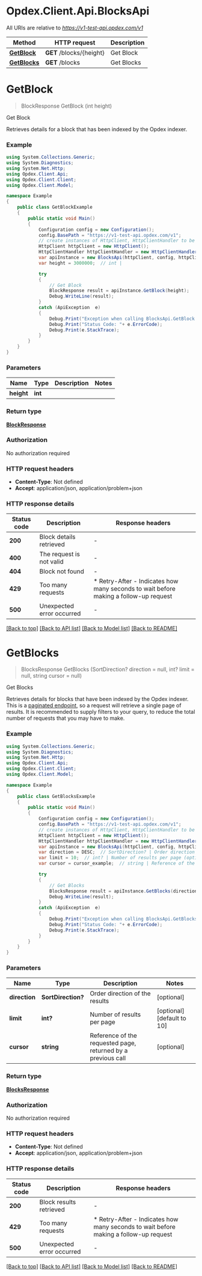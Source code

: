 # Opdex.Client.Api.BlocksApi

All URIs are relative to *https://v1-test-api.opdex.com/v1*

Method | HTTP request | Description
------------- | ------------- | -------------
[**GetBlock**](BlocksApi.md#getblock) | **GET** /blocks/{height} | Get Block
[**GetBlocks**](BlocksApi.md#getblocks) | **GET** /blocks | Get Blocks


<a name="getblock"></a>
# **GetBlock**
> BlockResponse GetBlock (int height)

Get Block

Retrieves details for a block that has been indexed by the Opdex indexer.

### Example
```csharp
using System.Collections.Generic;
using System.Diagnostics;
using System.Net.Http;
using Opdex.Client.Api;
using Opdex.Client.Client;
using Opdex.Client.Model;

namespace Example
{
    public class GetBlockExample
    {
        public static void Main()
        {
            Configuration config = new Configuration();
            config.BasePath = "https://v1-test-api.opdex.com/v1";
            // create instances of HttpClient, HttpClientHandler to be reused later with different Api classes
            HttpClient httpClient = new HttpClient();
            HttpClientHandler httpClientHandler = new HttpClientHandler();
            var apiInstance = new BlocksApi(httpClient, config, httpClientHandler);
            var height = 3000000;  // int | 

            try
            {
                // Get Block
                BlockResponse result = apiInstance.GetBlock(height);
                Debug.WriteLine(result);
            }
            catch (ApiException  e)
            {
                Debug.Print("Exception when calling BlocksApi.GetBlock: " + e.Message );
                Debug.Print("Status Code: "+ e.ErrorCode);
                Debug.Print(e.StackTrace);
            }
        }
    }
}
```

### Parameters

Name | Type | Description  | Notes
------------- | ------------- | ------------- | -------------
 **height** | **int**|  | 

### Return type

[**BlockResponse**](BlockResponse.md)

### Authorization

No authorization required

### HTTP request headers

 - **Content-Type**: Not defined
 - **Accept**: application/json, application/problem+json


### HTTP response details
| Status code | Description | Response headers |
|-------------|-------------|------------------|
| **200** | Block details retrieved |  -  |
| **400** | The request is not valid |  -  |
| **404** | Block not found |  -  |
| **429** | Too many requests |  * Retry-After - Indicates how many seconds to wait before making a follow-up request <br>  |
| **500** | Unexpected error occurred |  -  |

[[Back to top]](#) [[Back to API list]](../README.md#documentation-for-api-endpoints) [[Back to Model list]](../README.md#documentation-for-models) [[Back to README]](../README.md)

<a name="getblocks"></a>
# **GetBlocks**
> BlocksResponse GetBlocks (SortDirection? direction = null, int? limit = null, string cursor = null)

Get Blocks

Retrieves details for blocks that have been indexed by the Opdex indexer. This is a [paginated endpoint](https://docs.opdex.com/reference/using-the-opdex-platform-api#paginated-endpoints), so a request will retrieve a single page of results. It is recommended to supply filters to your query, to reduce the total number of requests that you may have to make.

### Example
```csharp
using System.Collections.Generic;
using System.Diagnostics;
using System.Net.Http;
using Opdex.Client.Api;
using Opdex.Client.Client;
using Opdex.Client.Model;

namespace Example
{
    public class GetBlocksExample
    {
        public static void Main()
        {
            Configuration config = new Configuration();
            config.BasePath = "https://v1-test-api.opdex.com/v1";
            // create instances of HttpClient, HttpClientHandler to be reused later with different Api classes
            HttpClient httpClient = new HttpClient();
            HttpClientHandler httpClientHandler = new HttpClientHandler();
            var apiInstance = new BlocksApi(httpClient, config, httpClientHandler);
            var direction = DESC;  // SortDirection? | Order direction of the results (optional) 
            var limit = 10;  // int? | Number of results per page (optional)  (default to 10)
            var cursor = cursor_example;  // string | Reference of the requested page, returned by a previous call (optional) 

            try
            {
                // Get Blocks
                BlocksResponse result = apiInstance.GetBlocks(direction, limit, cursor);
                Debug.WriteLine(result);
            }
            catch (ApiException  e)
            {
                Debug.Print("Exception when calling BlocksApi.GetBlocks: " + e.Message );
                Debug.Print("Status Code: "+ e.ErrorCode);
                Debug.Print(e.StackTrace);
            }
        }
    }
}
```

### Parameters

Name | Type | Description  | Notes
------------- | ------------- | ------------- | -------------
 **direction** | **SortDirection?**| Order direction of the results | [optional] 
 **limit** | **int?**| Number of results per page | [optional] [default to 10]
 **cursor** | **string**| Reference of the requested page, returned by a previous call | [optional] 

### Return type

[**BlocksResponse**](BlocksResponse.md)

### Authorization

No authorization required

### HTTP request headers

 - **Content-Type**: Not defined
 - **Accept**: application/json, application/problem+json


### HTTP response details
| Status code | Description | Response headers |
|-------------|-------------|------------------|
| **200** | Block results retrieved |  -  |
| **429** | Too many requests |  * Retry-After - Indicates how many seconds to wait before making a follow-up request <br>  |
| **500** | Unexpected error occurred |  -  |

[[Back to top]](#) [[Back to API list]](../README.md#documentation-for-api-endpoints) [[Back to Model list]](../README.md#documentation-for-models) [[Back to README]](../README.md)

